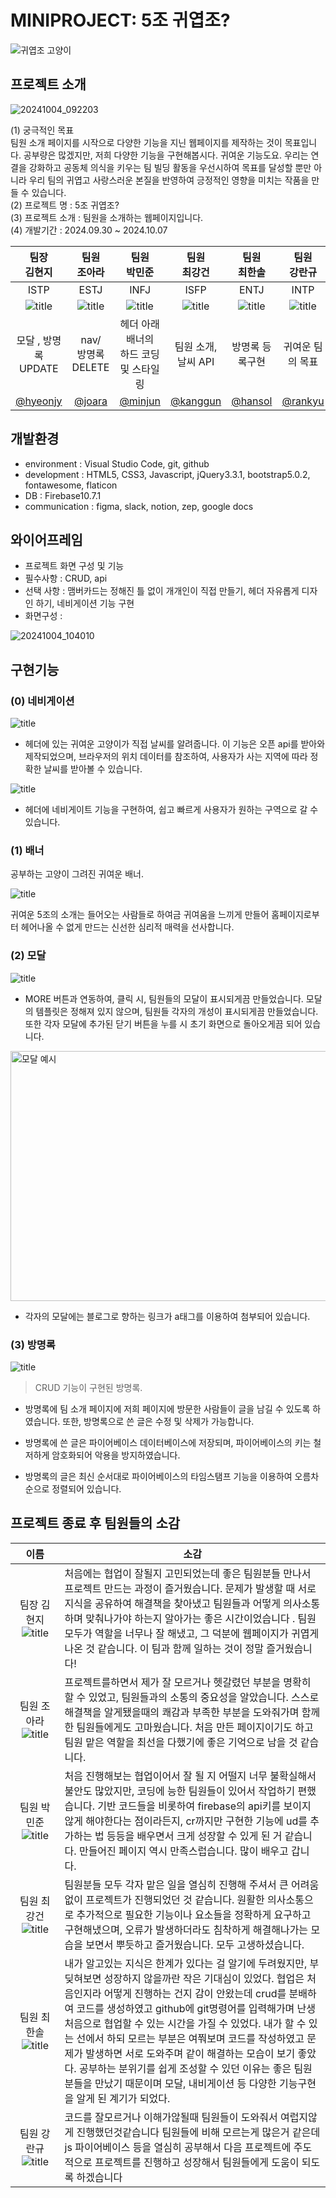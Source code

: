 # **MINIPROJECT: 5조 귀엽조?**


![귀엽조 고양이](https://github.com/user-attachments/assets/0a5f1745-290a-4ea1-8542-98da0201287e)


## 프로젝트 소개


![20241004_092203](https://github.com/user-attachments/assets/5443b688-bd6a-438c-af11-f81ff6bcc659)

(1) 궁극적인 목표<br>
팀원 소개 페이지를 시작으로 다양한 기능을 지닌 웹페이지를 제작하는 것이 목표입니다. 공부량은 많겠지만, 저희 다양한 기능을 구현해봅시다. 귀여운 기능도요. 우리는 연결을 강화하고 공동체 의식을 키우는 팀 빌딩 활동을 우선시하여 목표를 달성할 뿐만 아니라 우리 팀의 귀엽고 사랑스러운 본질을 반영하여 긍정적인 영향을 미치는 작품을 만들 수 있습니다.<br>
(2) 프로젝트 명 : 5조 귀엽조?<br>
(3) 프로젝트 소개 : 팀원을 소개하는 웹페이지입니다.<br>
(4) 개발기간 : 2024.09.30 ~ 2024.10.07

| 팀장<br> 김현지|팀원<br> 조아라 |팀원<br> 박민준 |팀원<br> 최강건 |팀원<br> 최한솔| 팀원<br> 강란규|
|:---:|:---:| :---:|:---:|:---:|:---:|
|ISTP|ESTJ|INFJ|ISFP|ENTJ|INTP|
| ![title](https://cdn-static.zep.us/static/assets/baked-avartar-images/2-408-12-86.png)| ![title](https://cdn-static.zep.us/static/assets/baked-avartar-images/3-279-35-419.png)   |![title](https://cdn-static.zep.us/static/assets/baked-avartar-images/1-206-63-433.png)|![title](https://cdn-static.zep.us/static/assets/baked-avartar-images/2-517-12-433.png)|![title](https://cdn-static.zep.us/static/assets/baked-avartar-images/7-61-56-61.png)|![title](https://cdn-static.zep.us/static/assets/baked-avartar-images/1-543-36-21.png)|
|모달 , 방명록 UPDATE|nav/<br>방명록 DELETE|헤더 아래 배너의<br> 하드 코딩 및 스타일링|팀원 소개, 날씨 API| 방명록 등록구현 |귀여운 팀의 목표|
|[@hyeonjy](https://github.com/hyeonjy)|[@joara](https://github.com/jo-a-ra)|[@minjun](https://github.com/DevIruka)|[@kanggun](https://github.com/Choi-kanggun)|[@hansol](https://github.com/hansolChoi29)|[@rankyu](https://github.com/kangrankyu)

## 개발환경
- environment : Visual Studio Code, git, github<br>
- development : HTML5, CSS3, Javascript, jQuery3.3.1, bootstrap5.0.2, fontawesome, flaticon<br>
- DB : Firebase10.7.1<br>
- communication : figma, slack, notion, zep, google docs<br>


## 와이어프레임
- 프로젝트 화면 구성 및 기능
- 필수사항 : CRUD, api
- 선택 사항 : 맴버카드는 정해진 틀 없이 개개인이 직접 만들기, 헤더 자유롭게 디자인 하기, 네비게이션 기능 구현
- 화면구성 : 


![20241004_104010](https://github.com/user-attachments/assets/cf317d9c-0505-4b23-83c6-60eabb92810b)




## 구현기능

### (0) 네비게이션

![title](https://github.com/user-attachments/assets/66d0dd04-ae4f-4829-9194-d90479d65f3c)   


- 헤더에 있는 귀여운 고양이가 직접 날씨를 알려줍니다. 이 기능은 오픈 api를 받아와 제작되었으며, 브라우저의 위치 데이터를 참조하여, 사용자가 사는 지역에 따라 정확한 날씨를 받아볼 수 있습니다. 

![title](https://github.com/user-attachments/assets/912385eb-0298-4166-81df-f598b876af2c)   

- 헤더에 네비게이트 기능을 구현하여, 쉽고 빠르게 사용자가 원하는 구역으로 갈 수 있습니다. 

### (1) 배너
공부하는 고양이 그려진 귀여운 배너.

![title](https://github.com/user-attachments/assets/0b759385-4f76-4d1a-b855-dedec53a9683)   

귀여운 5조의 소개는 들어오는 사람들로 하여금 귀여움을 느끼게 만들어 홈페이지로부터 헤어나올 수 없게 만드는 신선한 심리적 매력을 선사합니다. 

### (2) 모달

![title](https://github.com/user-attachments/assets/136449df-d990-41dd-8308-6d8719953361)   

- MORE 버튼과 연동하여, 클릭 시, 팀원들의 모달이 표시되게끔 만들었습니다. 모달의 템플릿은 정해져 있지 않으며, 팀원들 각자의 개성이 표시되게끔 만들었습니다. 또한 각자 모달에 추가된 닫기 버튼을 누를 시 초기 화면으로 돌아오게끔 되어 있습니다. 

<img width="511" alt="모달 예시" src="https://github.com/user-attachments/assets/d4ee87ab-1014-479f-95f7-a3ee5b8698a8" width="400" height="400"> 

- 각자의 모달에는 블로그로 향하는 링크가 a태그를 이용하여 첨부되어 있습니다. 

### (3) 방명록

![title](https://github.com/user-attachments/assets/01c78251-9e94-47f8-b2cb-6e83bb6456c2)   
>CRUD 기능이 구현된 방명록.

- 방명록에 팀 소개 페이지에 저희 페이지에 방문한 사람들이 글을 남길 수 있도록 하였습니다. 또한, 방명록으로 쓴 글은 수정 및 삭제가 가능합니다. 

- 방명록에 쓴 글은 파이어베이스 데이터베이스에 저장되며, 파이어베이스의 키는 철저하게 암호화되어 악용을 방지하였습니다. 

- 방명록의 글은 최신 순서대로 파이어베이스의 타임스탬프 기능을 이용하여 오름차순으로 정렬되어 있습니다. 

## 프로젝트 종료 후 팀원들의 소감



| 이름 <img width=370/>| 소감 |
| :------: | ---- |
| 팀장 김현지 ![title](https://cdn-static.zep.us/static/assets/baked-avartar-images/2-408-12-86.png) | 처음에는 협업이 잘될지 고민되었는데 좋은 팀원분들 만나서 프로젝트 만드는 과정이 즐거웠습니다.  문제가 발생할 때 서로 지식을 공유하여 해결책을 찾아냈고 팀원들과 어떻게 의사소통하며 맞춰나가야 하는지 알아가는 좋은 시간이었습니다 . 팀원 모두가 역할을 너무나 잘 해냈고, 그 덕분에 웹페이지가 귀엽게 나온 것 같습니다. 이 팀과 함께 일하는 것이 정말 즐거웠습니다! |
| 팀원 조아라 ![title](https://cdn-static.zep.us/static/assets/baked-avartar-images/3-279-35-419.png)| 프로젝트를하면서 제가 잘 모르거나 헷갈렸던 부분을 명확히 할 수 있었고, 팀원들과의 소통의 중요성을 알았습니다. 스스로 해결책을 알게됐을때의 쾌감과 부족한 부분을 도와줘가며 함께 한 팀원들에게도 고마웠습니다. 처음 만든 페이지이기도 하고 팀원 맡은 역할을 최선을 다했기에 좋은 기억으로 남을 것 같습니다. |
| 팀원 박민준 ![title](https://cdn-static.zep.us/static/assets/baked-avartar-images/1-206-63-433.png) | 처음 진행해보는 협업이어서 잘 될 지 어떨지 너무 불확실해서 불안도 많았지만, 코딩에 능한 팀원들이 있어서 작업하기 편했습니다. 기반 코드들을 비롯하여 firebase의 api키를 보이지 않게 해야한다는 점이라든지, cr까지만 구현한 기능에 ud를 추가하는 법 등등을 배우면서 크게 성장할 수 있게 된 거 같습니다. 만들어진 페이지 역시 만족스럽습니다. 많이 배우고 갑니다. |
| 팀원 최강건 ![title](https://cdn-static.zep.us/static/assets/baked-avartar-images/2-517-12-433.png) | 팀원분들 모두 각자 맡은 일을 열심히 진행해 주셔서 큰 어려움 없이 프로젝트가 진행되었던 것 같습니다. 원활한 의사소통으로 추가적으로 필요한 기능이나 요소들을 정확하게 요구하고 구현해냈으며, 오류가 발생하더라도 침착하게 해결해나가는 모습을 보면서 뿌듯하고 즐거웠습니다. 모두 고생하셨습니다. |
| 팀원 최한솔 ![title](https://cdn-static.zep.us/static/assets/baked-avartar-images/7-61-56-61.png)| 내가 알고있는 지식은 한계가 있다는 걸 알기에 두려웠지만, 부딪혀보면 성장하지 않을까란 작은 기대심이 있었다. 협업은 처음인지라 어떻게 진행하는 건지 감이 안왔는데 crud를 분배하여 코드를 생성하였고 github에 git명령어를 입력해가며 난생 처음으로 협업할 수 있는 시간을 가질 수 있었다. 내가 할 수 있는 선에서 하되 모르는 부분은 여쭤보며 코드를 작성하였고 문제가 발생하면 서로 도와주며 같이 해결하는 모습이 보기 좋았다. 공부하는 분위기를 쉽게 조성할 수 있던 이유는 좋은 팀원분들을 만났기 때문이며 모달, 내비게이션 등 다양한 기능구현을 알게 된 계기가 되었다.  |
| 팀원 강란규 ![title](https://cdn-static.zep.us/static/assets/baked-avartar-images/1-543-36-21.png)| 코드를 잘모르거나 이해가않될때 팀원들이 도와줘서 여럽지않게 진행했던것같습니다 팀원들에 비해 모르는게 많은거 같은데 js 파이어베이스 등을 열심히 공부해서 다음 프로젝트에 주도적으로 프로젝트를 진행하고 성장해서 팀원들에게 도움이 되도록 하겠습니다   |
